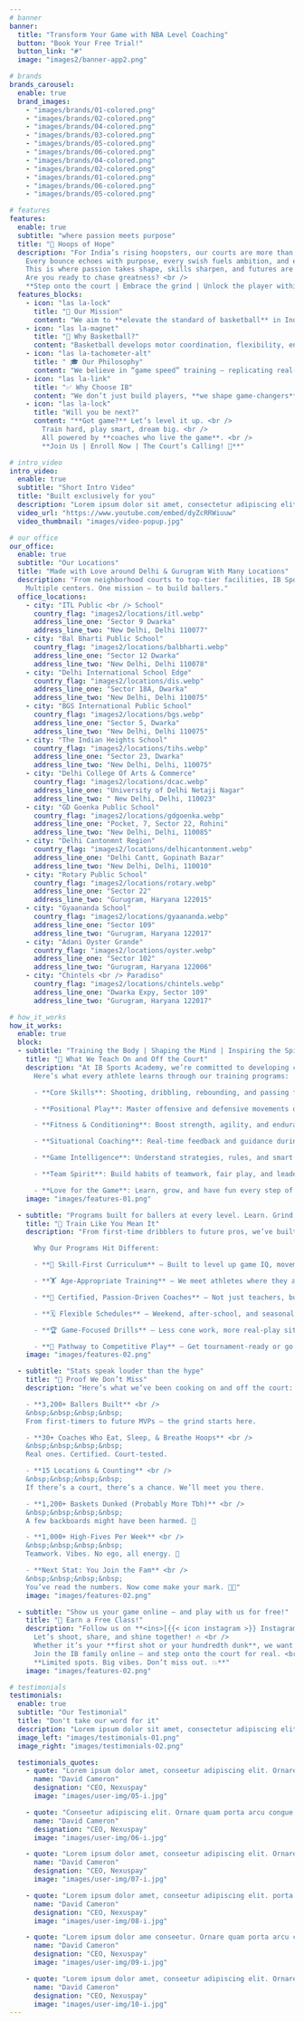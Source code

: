 ```yaml
---
# banner
banner:
  title: "Transform Your Game with NBA Level Coaching"
  button: "Book Your Free Trial!"
  button_link: "#"
  image: "images2/banner-app2.png"

# brands
brands_carousel:
  enable: true
  brand_images:
    - "images/brands/01-colored.png"
    - "images/brands/02-colored.png"
    - "images/brands/04-colored.png"
    - "images/brands/03-colored.png"
    - "images/brands/05-colored.png"
    - "images/brands/06-colored.png"
    - "images/brands/04-colored.png"
    - "images/brands/02-colored.png"
    - "images/brands/01-colored.png"
    - "images/brands/06-colored.png"
    - "images/brands/05-colored.png"

# features
features:
  enable: true
  subtitle: "where passion meets purpose"
  title: "🏀 Hoops of Hope"
  description: "For India’s rising hoopsters, our courts are more than just play zones — they’re open-air classrooms where discipline meets dreams. <br />
    Every bounce echoes with purpose, every swish fuels ambition, and every call from a coach carries wisdom. <br />
    This is where passion takes shape, skills sharpen, and futures are forged — one drill, one game, one breakthrough at a time. <br />
    Are you ready to chase greatness? <br />
    **Step onto the court | Embrace the grind | Unlock the player within**"
  features_blocks:
    - icon: "las la-lock"
      title: "🎯 Our Mission"
      content: "We aim to **elevate the standard of basketball** in India across all age groups and train athletes to perform on **national and international platforms**."
    - icon: "las la-magnet"
      title: "💪 Why Basketball?"
      content: "Basketball develops motor coordination, flexibility, endurance, speed, and agility. It promotes **healthy weight, cardio-respiratory fitness, and self-esteem in athletes**."
    - icon: "las la-tachometer-alt"
      title: " 🎓 Our Philosophy"
      content: "We believe in “game speed” training — replicating real-match tempo during drills to encourage natural decisions and movements. Our coaching is tailored to each player's unique **growth journey**."
    - icon: "las la-link"
      title: "✅ Why Choose IB"
      content: "We don’t just build players, **we shape game-changers**. With sharp skills, high-speed drills, and a whole lot of heart, our athletes grow into the kind of teammates every team dreams of."
    - icon: "las la-lock"
      title: "Will you be next?"
      content: "**Got game?** Let’s level it up. <br />
        Train hard, play smart, dream big. <br />
        All powered by **coaches who live the game**. <br />
        **Join Us | Enroll Now | The Court’s Calling! 📲**"

# intro_video
intro_video:
  enable: true
  subtitle: "Short Intro Video"
  title: "Built exclusively for you"
  description: "Lorem ipsum dolor sit amet, consectetur adipiscing elit. Morbi egestas <br> Werat viverra id et aliquet. vulputate egestas sollicitudin."
  video_url: "https://www.youtube.com/embed/dyZcRRWiuuw"
  video_thumbnail: "images/video-popup.jpg"

# our office
our_office:
  enable: true
  subtitle: "Our Locations"
  title: "Made with Love around Delhi & Gurugram With Many Locations"
  description: "From neighborhood courts to top-tier facilities, IB Sports Academy is growing across Delhi & Gurugram — bringing pro-level coaching closer to your home. <br />
    Multiple centers. One mission — to build ballers."
  office_locations:
    - city: "ITL Public <br /> School"
      country_flag: "images2/locations/itl.webp"
      address_line_one: "Sector 9 Dwarka"
      address_line_two: "New Delhi, Delhi 110077"
    - city: "Bal Bharti Public School"
      country_flag: "images2/locations/balbharti.webp"
      address_line_one: "Sector 12 Dwarka"
      address_line_two: "New Delhi, Delhi 110078"
    - city: "Delhi International School Edge"
      country_flag: "images2/locations/dis.webp"
      address_line_one: "Sector 18A, Dwarka"
      address_line_two: "New Delhi, Delhi 110075"
    - city: "BGS International Public School"
      country_flag: "images2/locations/bgs.webp"
      address_line_one: "Sector 5, Dwarka"
      address_line_two: "New Delhi, Delhi 110075"
    - city: "The Indian Heights School"
      country_flag: "images2/locations/tihs.webp"
      address_line_one: "Sector 23, Dwarka"
      address_line_two: "New Delhi, Delhi, 110075"
    - city: "Delhi College Of Arts & Commerce"
      country_flag: "images2/locations/dcac.webp"
      address_line_one: "University of Delhi Netaji Nagar"
      address_line_two: " New Delhi, Delhi, 110023"
    - city: "GD Goenka Public School"
      country_flag: "images2/locations/gdgoenka.webp"
      address_line_one: "Pocket, 7, Sector 22, Rohini"
      address_line_two: "New Delhi, Delhi, 110085"
    - city: "Delhi Cantonmnt Region"
      country_flag: "images2/locations/delhicantonment.webp"
      address_line_one: "Delhi Cantt, Gopinath Bazar"
      address_line_two: "New Delhi, Delhi, 110010"
    - city: "Rotary Public School"
      country_flag: "images2/locations/rotary.webp"
      address_line_one: "Sector 22"
      address_line_two: "Gurugram, Haryana 122015"
    - city: "Gyaananda School"
      country_flag: "images2/locations/gyaananda.webp"
      address_line_one: "Sector 109"
      address_line_two: "Gurugram, Haryana 122017"
    - city: "Adani Oyster Grande"
      country_flag: "images2/locations/oyster.webp"
      address_line_one: "Sector 102"
      address_line_two: "Gurugram, Haryana 122006"
    - city: "Chintels <br /> Paradiso"
      country_flag: "images2/locations/chintels.webp"
      address_line_one: "Dwarka Expy, Sector 109"
      address_line_two: "Gurugram, Haryana 122017"

# how_it_works
how_it_works:   
  enable: true
  block:
  - subtitle: "Training the Body | Shaping the Mind | Inspiring the Spirit"
    title: "🏀 What We Teach On and Off the Court"
    description: "At IB Sports Academy, we’re committed to developing complete players — physically, mentally, and tactically. <br />
      Here’s what every athlete learns through our training programs:

      - **Core Skills**: Shooting, dribbling, rebounding, and passing fundamentals

      - **Positional Play**: Master offensive and defensive movements on the court

      - **Fitness & Conditioning**: Boost strength, agility, and endurance through tailored workouts

      - **Situational Coaching**: Real-time feedback and guidance during drills and scrimmages

      - **Game Intelligence**: Understand strategies, rules, and smart decision-making

      - **Team Spirit**: Build habits of teamwork, fair play, and leadership

      - **Love for the Game**: Learn, grow, and have fun every step of the way"
    image: "images/features-01.png"

  - subtitle: "Programs built for ballers at every level. Learn. Grind. Rise."
    title: "🏀 Train Like You Mean It"
    description: "From first-time dribblers to future pros, we’ve built training that balances discipline, development, and serious fun. Whether you’re aiming for your school team or dreaming big, there’s a program waiting for you. <br />

      Why Our Programs Hit Different:

      - **🧠 Skill-First Curriculum** — Built to level up game IQ, movement, and confidence.

      - **🏋️ Age-Appropriate Training** — We meet athletes where they are — physically and mentally.

      - **👟 Certified, Passion-Driven Coaches** — Not just teachers, but real hoop mentors.

      - **🗓️ Flexible Schedules** — Weekend, after-school, and seasonal options to fit your life.

      - **🏆 Game-Focused Drills** — Less cone work, more real-play situations.

      - **🎯 Pathway to Competitive Play** — Get tournament-ready or go one-on-one with a coach who gets your goals."
    image: "images/features-02.png"

  - subtitle: "Stats speak louder than the hype"
    title: "🏀 Proof We Don’t Miss"
    description: "Here’s what we’ve been cooking on and off the court:

    - **3,200+ Ballers Built** <br />
    &nbsp;&nbsp;&nbsp;&nbsp;
    From first-timers to future MVPs — the grind starts here.

    - **30+ Coaches Who Eat, Sleep, & Breathe Hoops** <br />
    &nbsp;&nbsp;&nbsp;&nbsp;
    Real ones. Certified. Court-tested.

    - **15 Locations & Counting** <br />
    &nbsp;&nbsp;&nbsp;&nbsp;
    If there’s a court, there’s a chance. We’ll meet you there.

    - **1,200+ Baskets Dunked (Probably More Tbh)** <br />
    &nbsp;&nbsp;&nbsp;&nbsp;
    A few backboards might have been harmed. 🫣

    - **1,000+ High-Fives Per Week** <br />
    &nbsp;&nbsp;&nbsp;&nbsp;
    Teamwork. Vibes. No ego, all energy. 🙌

    - **Next Stat: You Join the Fam** <br />
    &nbsp;&nbsp;&nbsp;&nbsp;
    You’ve read the numbers. Now come make your mark. 👟🏀"
    image: "images/features-02.png"

  - subtitle: "Show us your game online — and play with us for free!"
    title: "🏀 Earn a Free Class!"
    description: "Follow us on **<ins>[{{< icon instagram >}} Instagram](https://www.instagram.com/ibsportsacademy)</ins>** and Subscribe to our **<ins>[{{< icon youtube >}} YouTube channel](https://www.youtube.com/c/IBSportsAcademy)</ins>**, and tag us in your basketball post or story to **unlock a free trial session at IB Sports Academy!** <br />
      Let’s shoot, share, and shine together! 🔥 <br />
      Whether it’s your **first shot or your hundredth dunk**, we want to see it. <br />
      Join the IB family online — and step onto the court for real. <br />
      **Limited spots. Big vibes. Don’t miss out. 💥**"
    image: "images/features-02.png"

# testimonials
testimonials:
  enable: true
  subtitle: "Our Testimonial"
  title: "Don't take our word for it"
  description: "Lorem ipsum dolor sit amet, consectetur adipiscing elit. Morbi egestas <br> Werat viverra id et aliquet. vulputate egestas sollicitudin."
  image_left: "images/testimonials-01.png"
  image_right: "images/testimonials-02.png"

  testimonials_quotes:
    - quote: "Lorem ipsum dolor amet, conseetur adipiscing elit. Ornare quam porta arcu congue felis volutpat. Vitae lectudbfs dolor faucibus"
      name: "David Cameron"
      designation: "CEO, Nexuspay"
      image: "images/user-img/05-i.jpg"

    - quote: "Conseetur adipiscing elit. Ornare quam porta arcu congue felis volutpat. Vitae lectudbfs pellentesque vitae dolor faucibus"
      name: "David Cameron"
      designation: "CEO, Nexuspay"
      image: "images/user-img/06-i.jpg"

    - quote: "Lorem ipsum dolor amet, conseetur adipiscing elit. Ornare quam porta arcu congue felis volutpat. Vitae lectudbfs pellentesque vitae dolor"
      name: "David Cameron"
      designation: "CEO, Nexuspay"
      image: "images/user-img/07-i.jpg"

    - quote: "Lorem ipsum dolor amet, conseetur adipiscing elit. porta arcu congue felis volutpat. Vitae lectudbfs pellentesque vitae dolor faucibus"
      name: "David Cameron"
      designation: "CEO, Nexuspay"
      image: "images/user-img/08-i.jpg"

    - quote: "Lorem ipsum dolor ame conseetur. Ornare quam porta arcu congue felis volutpat. Vitae lectudbfs pellentesque vitae dolor faucibus"
      name: "David Cameron"
      designation: "CEO, Nexuspay"
      image: "images/user-img/09-i.jpg"

    - quote: "Lorem ipsum dolor amet, conseetur adipiscing elit. Ornare quam porta arcu congue lectudbfs pellentesque vitae dolor faucibus"
      name: "David Cameron"
      designation: "CEO, Nexuspay"
      image: "images/user-img/10-i.jpg"
---
```

